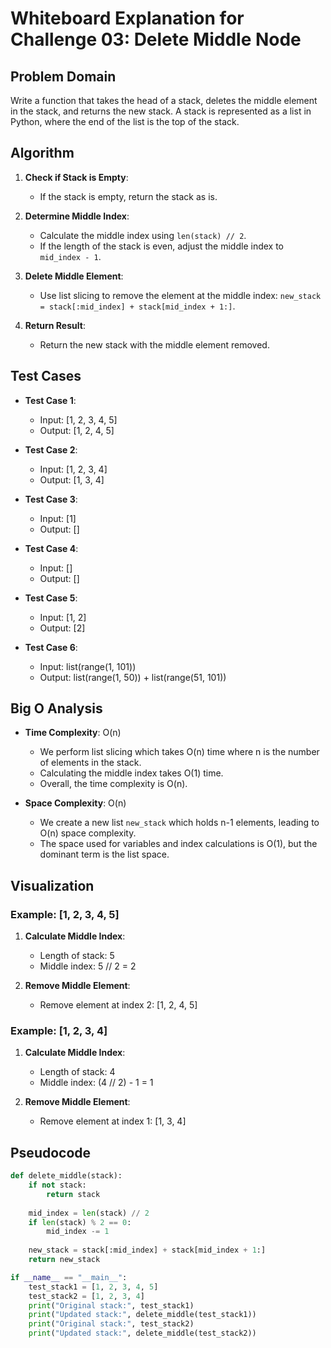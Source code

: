 # Whiteboard Explanation for Challenge 03: Delete Middle Node

## Problem Domain
Write a function that takes the head of a stack, deletes the middle element in the stack, and returns the new stack. A stack is represented as a list in Python, where the end of the list is the top of the stack.

## Algorithm
1. **Check if Stack is Empty**:
   - If the stack is empty, return the stack as is.
   
2. **Determine Middle Index**:
   - Calculate the middle index using `len(stack) // 2`.
   - If the length of the stack is even, adjust the middle index to `mid_index - 1`.

3. **Delete Middle Element**:
   - Use list slicing to remove the element at the middle index: `new_stack = stack[:mid_index] + stack[mid_index + 1:]`.

4. **Return Result**:
   - Return the new stack with the middle element removed.

## Test Cases
- **Test Case 1**:
  - Input: [1, 2, 3, 4, 5]
  - Output: [1, 2, 4, 5]

- **Test Case 2**:
  - Input: [1, 2, 3, 4]
  - Output: [1, 3, 4]

- **Test Case 3**:
  - Input: [1]
  - Output: []

- **Test Case 4**:
  - Input: []
  - Output: []

- **Test Case 5**:
  - Input: [1, 2]
  - Output: [2]

- **Test Case 6**:
  - Input: list(range(1, 101))
  - Output: list(range(1, 50)) + list(range(51, 101))

## Big O Analysis
- **Time Complexity**: O(n)
  - We perform list slicing which takes O(n) time where n is the number of elements in the stack.
  - Calculating the middle index takes O(1) time.
  - Overall, the time complexity is O(n).
  
- **Space Complexity**: O(n)
  - We create a new list `new_stack` which holds n-1 elements, leading to O(n) space complexity.
  - The space used for variables and index calculations is O(1), but the dominant term is the list space.

## Visualization
### Example: [1, 2, 3, 4, 5]

1. **Calculate Middle Index**:
   - Length of stack: 5
   - Middle index: 5 // 2 = 2

2. **Remove Middle Element**:
   - Remove element at index 2: [1, 2, 4, 5]

### Example: [1, 2, 3, 4]

1. **Calculate Middle Index**:
   - Length of stack: 4
   - Middle index: (4 // 2) - 1 = 1

2. **Remove Middle Element**:
   - Remove element at index 1: [1, 3, 4]

## Pseudocode

```python
def delete_middle(stack):
    if not stack:
        return stack
    
    mid_index = len(stack) // 2
    if len(stack) % 2 == 0:
        mid_index -= 1
    
    new_stack = stack[:mid_index] + stack[mid_index + 1:]
    return new_stack

if __name__ == "__main__":
    test_stack1 = [1, 2, 3, 4, 5]
    test_stack2 = [1, 2, 3, 4]
    print("Original stack:", test_stack1)
    print("Updated stack:", delete_middle(test_stack1))
    print("Original stack:", test_stack2)
    print("Updated stack:", delete_middle(test_stack2))
